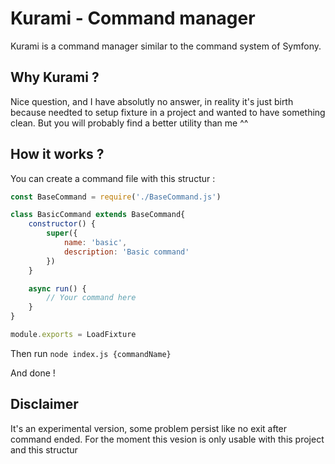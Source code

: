 # Kurami - Command manager
Kurami is a command manager similar to the command system of Symfony.

## Why Kurami ?
Nice question, and I have absolutly no answer, in reality it's just birth because needted to setup fixture in a project and wanted to have something clean.
But you will probably find a better utility than me ^^

## How it works ?
You can create a command file with this structur :
```js
const BaseCommand = require('./BaseCommand.js')

class BasicCommand extends BaseCommand{
    constructor() {
        super({
            name: 'basic',
            description: 'Basic command'
        })
    }

    async run() {
        // Your command here
    }
}

module.exports = LoadFixture
```

Then run ``node index.js {commandName}``

And done !

## Disclaimer
It's an experimental version, some problem persist like no exit after command ended.
For the moment this vesion is only usable with this project and this structur